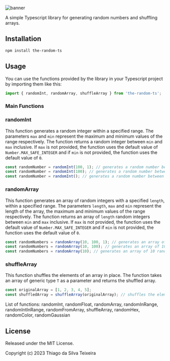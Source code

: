 ![banner](https://raw.githubusercontent.com/teixeirazeus/the-random-ts/master/readme_assets/banner.png)

A simple Typescript library for generating random numbers and shuffling arrays.

## Installation

```bash
npm install the-random-ts
```

## Usage

You can use the functions provided by the library in your Typescript project by importing them like this:

```typescript
import { randomInt, randomArray, shuffleArray } from 'the-random-ts';
```

### Main Functions

### randomInt

This function generates a random integer within a specified range. The parameters `max` and `min` represent the maximum and minimum values of the range respectively. The function returns a random integer between `min` and `max` inclusive. If `max` is not provided, the function uses the default value of `Number.MAX_SAFE_INTEGER` and if `min` is not provided, the function uses the default value of `0`.

```typescript
const randomNumber = randomInt(100, 1); // generates a random number between 1 and 100
const randomNumber = randomInt(100); // generates a random number between 0 and 100
const randomNumber = randomInt(); // generates a random number between 0 and Number.MAX_SAFE_INTEGER
```

### randomArray

This function generates an array of random integers with a specified `length`, within a specified range. The parameters `length`, `max` and `min` represent the length of the array, the maximum and minimum values of the range respectively. The function returns an array of `length` random integers between `min` and `max` inclusive. If `max` is not provided, the function uses the default value of `Number.MAX_SAFE_INTEGER` and if `min` is not provided, the function uses the default value of `0`.

```typescript
const randomNumbers = randomArray(10, 100, 1); // generates an array of 10 random numbers between 1 and 100
const randomNumbers = randomArray(10, 100); // generates an array of 10 random numbers between 0 and 100
const randomNumbers = randomArray(10); // generates an array of 10 random numbers between 0 and Number.MAX_SAFE_INTEGER
```

### shuffleArray

This function shuffles the elements of an array in place. The function takes an array of generic type `T` as a parameter and returns the shuffled array.

```typescript
const originalArray = [1, 2, 3, 4, 5];
const shuffledArray = shuffleArray(originalArray); // shuffles the elements of the array in place
```

List of functions: randomInt, randomFloat, randomArray, randomInRange, randomIntInRange, randomFromArray, shuffleArray, randomHex, randomColor, randomGaussian

## License

Released under the MIT License.

Copyright (c) 2023 Thiago da Silva Teixeira
